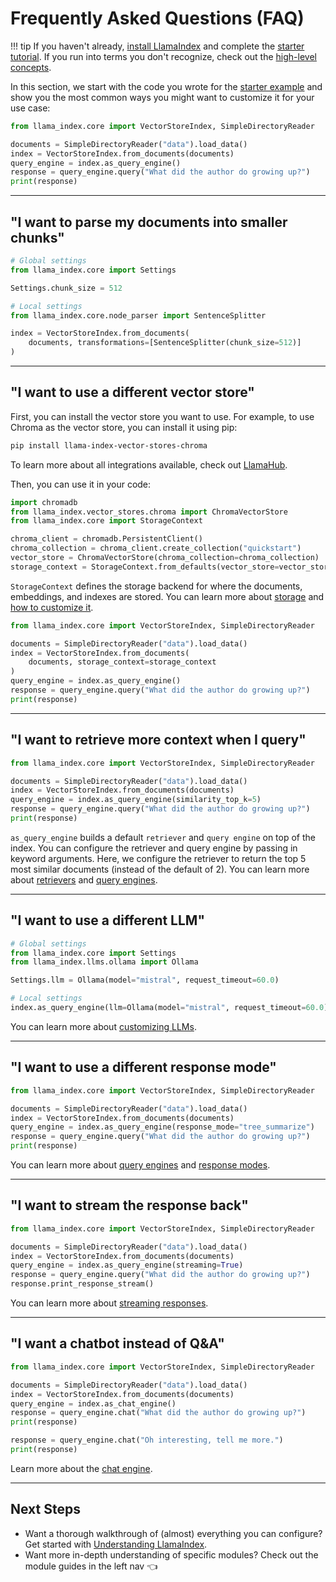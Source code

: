 # Frequently Asked Questions (FAQ)

!!! tip
    If you haven't already, [install LlamaIndex](installation.md) and complete the [starter tutorial](starter_example.md). If you run into terms you don't recognize, check out the [high-level concepts](concepts.md).

In this section, we start with the code you wrote for the [starter example](starter_example.md) and show you the most common ways you might want to customize it for your use case:

```python
from llama_index.core import VectorStoreIndex, SimpleDirectoryReader

documents = SimpleDirectoryReader("data").load_data()
index = VectorStoreIndex.from_documents(documents)
query_engine = index.as_query_engine()
response = query_engine.query("What did the author do growing up?")
print(response)
```

-----------------

## **"I want to parse my documents into smaller chunks"**

```python
# Global settings
from llama_index.core import Settings

Settings.chunk_size = 512

# Local settings
from llama_index.core.node_parser import SentenceSplitter

index = VectorStoreIndex.from_documents(
    documents, transformations=[SentenceSplitter(chunk_size=512)]
)
```

-----------------

## **"I want to use a different vector store"**

First, you can install the vector store you want to use. For example, to use Chroma as the vector store, you can install it using pip:

```bash
pip install llama-index-vector-stores-chroma
```


To learn more about all integrations available, check out [LlamaHub](https://llamahub.ai).

Then, you can use it in your code:

```python
import chromadb
from llama_index.vector_stores.chroma import ChromaVectorStore
from llama_index.core import StorageContext

chroma_client = chromadb.PersistentClient()
chroma_collection = chroma_client.create_collection("quickstart")
vector_store = ChromaVectorStore(chroma_collection=chroma_collection)
storage_context = StorageContext.from_defaults(vector_store=vector_store)
```

`StorageContext` defines the storage backend for where the documents, embeddings, and indexes are stored. You can learn more about [storage](../module_guides/storing/index.md) and [how to customize it](../module_guides/storing/customization.md).

```python
from llama_index.core import VectorStoreIndex, SimpleDirectoryReader

documents = SimpleDirectoryReader("data").load_data()
index = VectorStoreIndex.from_documents(
    documents, storage_context=storage_context
)
query_engine = index.as_query_engine()
response = query_engine.query("What did the author do growing up?")
print(response)
```

-----------------

## **"I want to retrieve more context when I query"**

```python
from llama_index.core import VectorStoreIndex, SimpleDirectoryReader

documents = SimpleDirectoryReader("data").load_data()
index = VectorStoreIndex.from_documents(documents)
query_engine = index.as_query_engine(similarity_top_k=5)
response = query_engine.query("What did the author do growing up?")
print(response)
```

`as_query_engine` builds a default `retriever` and `query engine` on top of the index. You can configure the retriever and query engine by passing in keyword arguments. Here, we configure the retriever to return the top 5 most similar documents (instead of the default of 2). You can learn more about [retrievers](../module_guides/querying/retriever/retrievers.md) and [query engines](../module_guides/querying/retriever/index.md).

-----------------

## **"I want to use a different LLM"**

```python
# Global settings
from llama_index.core import Settings
from llama_index.llms.ollama import Ollama

Settings.llm = Ollama(model="mistral", request_timeout=60.0)

# Local settings
index.as_query_engine(llm=Ollama(model="mistral", request_timeout=60.0))
```

You can learn more about [customizing LLMs](../module_guides/models/llms.md).

-----------------

## **"I want to use a different response mode"**

```python
from llama_index.core import VectorStoreIndex, SimpleDirectoryReader

documents = SimpleDirectoryReader("data").load_data()
index = VectorStoreIndex.from_documents(documents)
query_engine = index.as_query_engine(response_mode="tree_summarize")
response = query_engine.query("What did the author do growing up?")
print(response)
```

You can learn more about [query engines](../module_guides/querying/index.md) and [response modes](../module_guides/deploying/query_engine/response_modes.md).

-----------------

## **"I want to stream the response back"**


```python
from llama_index.core import VectorStoreIndex, SimpleDirectoryReader

documents = SimpleDirectoryReader("data").load_data()
index = VectorStoreIndex.from_documents(documents)
query_engine = index.as_query_engine(streaming=True)
response = query_engine.query("What did the author do growing up?")
response.print_response_stream()
```

You can learn more about [streaming responses](../module_guides/deploying/query_engine/streaming.md).

-----------------

## **"I want a chatbot instead of Q&A"**

```python
from llama_index.core import VectorStoreIndex, SimpleDirectoryReader

documents = SimpleDirectoryReader("data").load_data()
index = VectorStoreIndex.from_documents(documents)
query_engine = index.as_chat_engine()
response = query_engine.chat("What did the author do growing up?")
print(response)

response = query_engine.chat("Oh interesting, tell me more.")
print(response)
```

Learn more about the [chat engine](../module_guides/deploying/chat_engines/usage_pattern.md).

-----------------

## Next Steps

* Want a thorough walkthrough of (almost) everything you can configure? Get started with [Understanding LlamaIndex](../understanding/index.md).
* Want more in-depth understanding of specific modules? Check out the module guides in the left nav 👈
